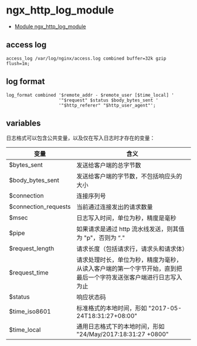 # ngx_http_log_module

- [Module ngx_http_log_module](https://nginx.org/en/docs/http/ngx_http_log_module.html)

## access log

```nginx
access_log /var/log/nginx/access.log combined buffer=32k gzip flush=1m;
```

## log format

```nginx
log_format combined '$remote_addr - $remote_user [$time_local] '
                    '"$request" $status $body_bytes_sent '
                    '"$http_referer" "$http_user_agent"';
```

## variables

日志格式可以包含公共变量，以及仅在写入日志时才存在的变量：

| 变量                  | 含义                                                         |
| --------------------- | ------------------------------------------------------------ |
| $bytes_sent           | 发送给客户端的总字节数                                       |
| $body_bytes_sent      | 发送给客户端的字节数，不包括响应头的大小                     |
| $connection           | 连接序列号                                                   |
| $connection_requests  | 当前通过连接发出的请求数量                                   |
| $msec                 | 日志写入时间，单位为秒，精度是毫秒                           |
| $pipe                 | 如果请求是通过 http 流水线发送，则其值为 "p"，否则为 “."     |
| $request_length       | 请求长度（包括请求行，请求头和请求体）                       |
| $request_time         | 请求处理时长，单位为秒，精度为毫秒，从读入客户端的第一个字节开始，直到把最后一个字符发送张客户端进行日志写入为止 |
| $status               | 响应状态码                                                   |
| $time_iso8601         | 标准格式的本地时间，形如 "2017-05-24T18:31:27+08:00"         |
| $time_local           | 通用日志格式下的本地时间，形如 "24/May/2017:18:31:27 +0800"  |

